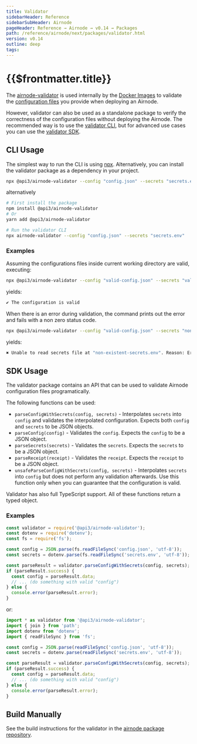 ```yaml
---
title: Validator
sidebarHeader: Reference
sidebarSubHeader: Airnode
pageHeader: Reference → Airnode → v0.14 → Packages
path: /reference/airnode/next/packages/validator.html
version: v0.14
outline: deep
tags:
---
```


<VersionWarning/>

<PageHeader/>

<SearchHighlight/>

<FlexStartTag/>

# {{$frontmatter.title}}

The
[airnode-validator](https://github.com/api3dao/airnode/tree/v0.13/packages/airnode-validator)
is used internally by the [Docker Images](/reference/airnode/next/docker/) to
validate the
[configuration files](/reference/airnode/next/understand/configuring.md) you
provide when deploying an Airnode.

However, validator can also be used as a standalone package to verify the
correctness of the configuration files without deploying the Airnode. The
recommended way is to use the
[validator CLI](/reference/airnode/next/packages/validator.md#cli-usage), but
for advanced use cases you can use the
[validator SDK](/reference/airnode/next/packages/validator.md#sdk-usage).

## CLI Usage

The simplest way to run the CLI is using
[npx](https://www.codingninjas.com/codestudio/library/difference-between-npm-and-npx).
Alternatively, you can install the validator package as a dependency in your
project.

```sh
npx @api3/airnode-validator --config "config.json" --secrets "secrets.env"
```

alternatively

```sh
# First install the package
npm install @api3/airnode-validator
# Or
yarn add @api3/airnode-validator

# Run the validator CLI
npx airnode-validator --config "config.json" --secrets "secrets.env"
```

### Examples

Assuming the configurations files inside current working directory are valid,
executing:

```sh
npx @api3/airnode-validator --config "valid-config.json" --secrets "valid-secrets.env"
```

yields:

```sh
✔ The configuration is valid
```

When there is an error during validation, the command prints out the error and
fails with a non zero status code.

```sh
npx @api3/airnode-validator --config "valid-config.json" --secrets "non-existent-secrets.env"
```

yields:

```sh
✖ Unable to read secrets file at "non-existent-secrets.env". Reason: Error: ENOENT: no such file or directory, open (...omitted for brevity)
```

## SDK Usage

The validator package contains an API that can be used to validate Airnode
configuration files programatically.

The following functions can be used:

- `parseConfigWithSecrets(config, secrets)` - Interpolates `secrets` into
  `config` and validates the interpolated configuration. Expects both `config`
  and `secrets` to be JSON objects.
- `parseConfig(config)` - Validates the `config`. Expects the `config` to be a
  JSON object.
- `parseSecrets(secrets)` - Validates the `secrets`. Expects the `secrets` to be
  a JSON object.
- `parseReceipt(receipt)` - Validates the `receipt`. Expects the `receipt` to be
  a JSON object.
- `unsafeParseConfigWithSecrets(config, secrets)` - Interpolates `secrets` into
  `config` but does not perform any validation afterwards. Use this function
  only when you can guarantee that the configuration is valid.

Validator has also full TypeScript support. All of these functions return a
typed object.

### Examples

```js
const validator = require('@api3/airnode-validator');
const dotenv = require('dotenv');
const fs = require('fs');

const config = JSON.parse(fs.readFileSync('config.json', 'utf-8'));
const secrets = dotenv.parse(fs.readFileSync('secrets.env', 'utf-8'));

const parseResult = validator.parseConfigWithSecrets(config, secrets);
if (parseResult.success) {
  const config = parseResult.data;
  // ... (do something with valid "config")
} else {
  console.error(parseResult.error);
}
```

or:

```ts
import * as validator from '@api3/airnode-validator';
import { join } from 'path';
import dotenv from 'dotenv';
import { readFileSync } from 'fs';

const config = JSON.parse(readFileSync('config.json', 'utf-8'));
const secrets = dotenv.parse(readFileSync('secrets.env', 'utf-8'));

const parseResult = validator.parseConfigWithSecrets(config, secrets);
if (parseResult.success) {
  const config = parseResult.data;
  // ... (do something with valid "config")
} else {
  console.error(parseResult.error);
}
```

## Build Manually

See the build instructions for the validator in the
[airnode package repository](https://github.com/api3dao/airnode/tree/v0.13/packages/airnode-validator).

<FlexEndTag/>
